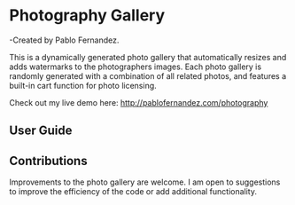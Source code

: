 Photography Gallery
========
-Created by Pablo Fernandez.

This is a dynamically generated photo gallery that automatically resizes and adds watermarks to the photographers images. Each photo gallery
is randomly generated with a combination of all related photos, and features a built-in cart function for photo licensing. 

Check out my live demo here: http://pablofernandez.com/photography

User Guide
-----------



Contributions
-------------
Improvements to the photo gallery are welcome. I am open to suggestions to improve the efficiency of the code or add additional functionality. 
